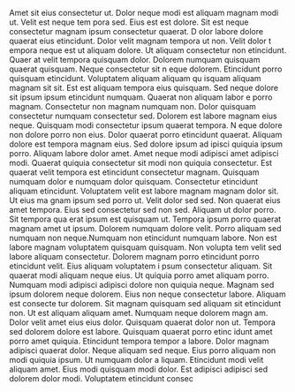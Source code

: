 Amet sit eius consectetur ut. Dolor neque modi est aliquam magnam modi ut. Velit est neque tem
pora sed. Eius est est dolore. Sit est neque consectetur magnam ipsum consectetur quaerat. D
olor labore dolore quaerat eius etincidunt. Dolor velit magnam tempora ut non. Velit dolor t
empora neque est ut aliquam dolore.  Ut aliquam consectetur non etincidunt. Quaer
at velit tempora quisquam dolor. Dolorem numquam quisquam quaerat quisquam. Neque consectetur sit n
eque dolorem. Etincidunt porro quisquam etincidunt. Voluptatem aliquam aliquam qu
isquam aliquam magnam sit sit.  Est est aliquam tempora eius quisquam. Sed neque dolore sit ipsum ipsum etincidunt numquam. Quaerat non aliquam labor
e porro magnam. Consectetur non magnam numquam non. Dolor quisquam consectetur numquam consectetur sed. Dolorem est labore magnam
 eius neque. Quisquam modi consectetur ipsum quaerat tempora. N
eque dolore non dolore porro non eius.  Dolor quaerat porro etincidunt quaerat. Aliquam dolore est tempora magnam eius. Sed dolore ipsum ad
ipisci quiquia ipsum porro. Aliquam labore dolor amet. Amet neque modi adipisci amet adipisci modi.  Quaerat quiquia consectetur
 sit modi non quiquia consectetur. Est quaerat velit tempora est etincidunt consectetur magnam. Quisquam numquam dolor
e numquam dolor quisquam. Consectetur etincidunt aliquam etincidunt. Voluptatem velit est labore magnam magnam dolor sit. Ut eius ma
gnam ipsum sed porro ut.  Velit dolor sed sed. Non quaerat eius amet tempora. Eius sed consectetur sed non sed. Aliquam ut dolor porro. Sit tempora qua
erat ipsum est quisquam ut. Tempora ipsum porro quaerat magnam amet ut ipsum. Dolorem numquam dolore velit. Porro aliquam sed numquam
 non neque.Numquam non etincidunt numquam labore. Non est labore magnam voluptatem quisquam quisquam. Non volupta
tem velit sed labore aliquam consectetur. Dolorem magnam porro etincidunt porro etincidunt velit. Eius aliquam voluptatem i
psum consectetur aliquam. Sit quaerat modi aliquam neque eius. Ut quiquia porro amet aliquam porro.  Numquam modi adipisci adipisci dolore
 non quiquia neque. Magnam sed ipsum dolorem neque dolorem. Eius non neque consectetur labore. Aliquam est consecte
tur dolorem. Sit magnam quisquam sed aliquam sit etincidunt non. Ut est aliquam aliquam amet. Numquam neque dolorem magn
am.  Dolor velit amet eius eius dolor. Quisquam quaerat dolor non ut. Tempora sed dolorem dolore est labore. Quisquam quaerat porro etinc
idunt amet porro amet quiquia. Etincidunt tempora tempor
a labore.  Dolor magnam adipisci quaerat dolor. Neque aliquam sed neque. Eius porro aliquam non modi quiquia ipsum. Ut numquam dolor a
liquam. Etincidunt modi velit aliquam amet. Eius modi quisquam modi dolor. Est adipisci adipisci sed dolorem dolor modi. Voluptatem etincidunt consec
